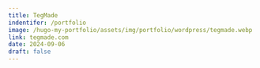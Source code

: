 ```yaml
---
title: TegMade
indentifer: /portfolio
image: /hugo-my-portfolio/assets/img/portfolio/wordpress/tegmade.webp
link: tegmade.com
date: 2024-09-06
draft: false
---
```

